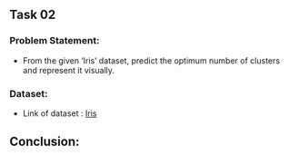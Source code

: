 ## Task 02
### Problem Statement:
- From the given ‘Iris’ dataset, predict the optimum number of clusters and
represent it visually.
### Dataset:
- Link of dataset : [Iris](dataset/iris.csv)

## Conclusion:
